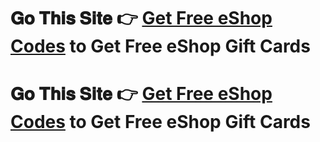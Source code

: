 # 𝐆𝐨 𝐓𝐡𝐢𝐬 𝐒𝐢𝐭𝐞 👉 **[Get Free eShop Codes](https://tinyurl.com/mnm72ux8)** to Get Free eShop Gift Cards

# 𝐆𝐨 𝐓𝐡𝐢𝐬 𝐒𝐢𝐭𝐞 👉 **[Get Free eShop Codes](https://tinyurl.com/mnm72ux8)** to Get Free eShop Gift Cards
